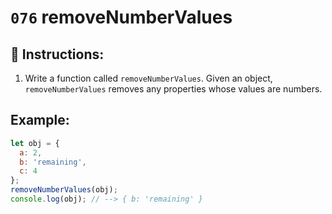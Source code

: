 # `076` removeNumberValues

## 📝 Instructions:

1. Write a function called `removeNumberValues`. Given an object, `removeNumberValues` removes any properties whose values are numbers.

## Example:

```Javascript
let obj = {
  a: 2,
  b: 'remaining',
  c: 4
};
removeNumberValues(obj);
console.log(obj); // --> { b: 'remaining' }
```